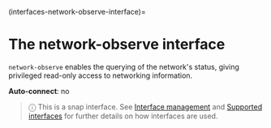 (interfaces-network-observe-interface)=
# The network-observe interface

`network-observe` enables the querying of the network's status, giving privileged read-only access to networking information.

**Auto-connect**: no

> ⓘ  This is a snap interface. See [Interface management](/) and [Supported interfaces](/interfaces/index) for further details on how interfaces are used.

